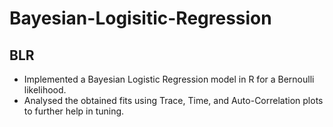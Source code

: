 # Bayesian-Logisitic-Regression
## BLR

* Implemented a Bayesian Logistic Regression model in R for a Bernoulli likelihood. 
* Analysed the obtained fits using Trace, Time, and Auto-Correlation plots to further help in tuning.

